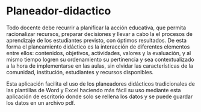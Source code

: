 # Planeador-didactico
Todo docente debe recurrir a planificar la acción educativa, que permita racionalizar recursos, preparar decisiones
y llevar a cabo la el procesos de aprendizaje de los estudiantes previsto, con óptimos resultados. De esta forma el
planeamiento didáctico es la interacción de diferentes elementos entre ellos: contenidos, objetivos, actividades, valores
y la evaluación, y al mismo tiempo logren su ordenamiento su pertinencia y sea contextualizado a la hora de implementarse 
en las aulas, sin olvidar las características de la comunidad, institución, estudiantes y recursos disponibles. 

Esta aplicación facilita el uso de los planeadores didácticos tradicionales de las plantillas de Word y Excel haciendo más
fácil su uso mediante esta aplicación de escritorio donde solo se rellena los datos y se puede guardar los datos en un archivo pdf.
